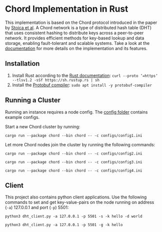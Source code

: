 # Chord Implementation in Rust

This implementation is based on the Chord protocol introduced in the paper by [Stoica et al](https://ieeexplore.ieee.org/abstract/document/1180543/). A Chord network is a type of distributed hash table (DHT) that uses consistent hashing to distribute keys across a peer-to-peer network.  It provides efficient methods for key-based lookup and data storage, enabling fault-tolerant and scalable systems. Take a look at the [documentation](docs/finalDocumentation.pdf) for more details on the implementation and its features.

## Installation

1. Install Rust according to the [Rust documentation](https://www.rust-lang.org/tools/install): `curl --proto ’=https’ --tlsv1.2 -sSf https://sh.rustup.rs | sh`
2. Install the [Protobuf compiler](https://grpc.io/docs/protoc-installation/): `sudo apt install -y protobuf-compiler`


## Running a Cluster
Running an instance requires a node config.
The [config folder](configs) contains example configs.

Start a new Chord cluster by running:

`cargo run --package chord --bin chord -- -c configs/config1.ini`

Let more Chord nodes join the cluster by running the following commands:

`cargo run --package chord --bin chord -- -c configs/config2.ini`

`cargo run --package chord --bin chord -- -c configs/config3.ini`

`cargo run --package chord --bin chord -- -c configs/config4.ini`

## Client
This project also contains python client applications.
Use the following commands to set and get key-value-pairs on the node running on address (`-a`) 127.0.0.1 and port (`-p`) 5501:

`python3 dht_client.py -a 127.0.0.1 -p 5501 -s -k hello -d world`

`python3 dht_client.py -a 127.0.0.1 -p 5501 -g -k hello`


